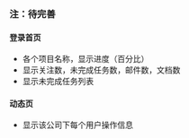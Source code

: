 ### 注：待完善
#### 登录首页
- 各个项目名称，显示进度（百分比）
- 显示关注数，未完成任务数，邮件数，文档数
- 显示未完成任务列表

#### 动态页
- 显示该公司下每个用户操作信息

